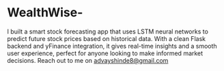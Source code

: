 # WealthWise-
I built a smart stock forecasting app that uses LSTM neural networks to predict future stock prices based on historical data. With a clean Flask backend and yFinance integration, it gives real-time insights and a smooth user experience, perfect for anyone looking to make informed market decisions.
Reach out to me on advayshinde8@gmail.com
